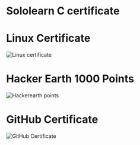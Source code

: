 # Sololearn C certificate
   

# Linux Certificate
   ![Linux certificate](https://user-images.githubusercontent.com/98866123/154812865-13f5bc93-b05f-43a0-aa0c-323599d27feb.png)
   
# Hacker Earth 1000 Points
   ![Hackerearth points](https://user-images.githubusercontent.com/98866123/153327390-0ee7b454-2490-4285-b558-a654152df921.png)
   
# GitHub Certificate
   ![GitHub Certificate](https://user-images.githubusercontent.com/98866123/153379433-37b954dd-c702-4aa1-935d-809353c172ac.png)

   


   
